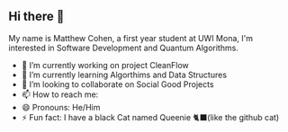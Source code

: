 ## Hi there 👋

My name is Matthew Cohen, a first year student at UWI Mona, I'm interested in Software Development and Quantum Algorithms.

- 🔭 I’m currently working on project CleanFlow
- 🌱 I’m currently learning Algorthims and Data Structures
- 👯 I’m looking to collaborate on Social Good Projects
- 📫 How to reach me: 
- 😄 Pronouns: He/Him
- ⚡ Fun fact: I have a black Cat named Queenie 🐈‍⬛(like the github cat)

